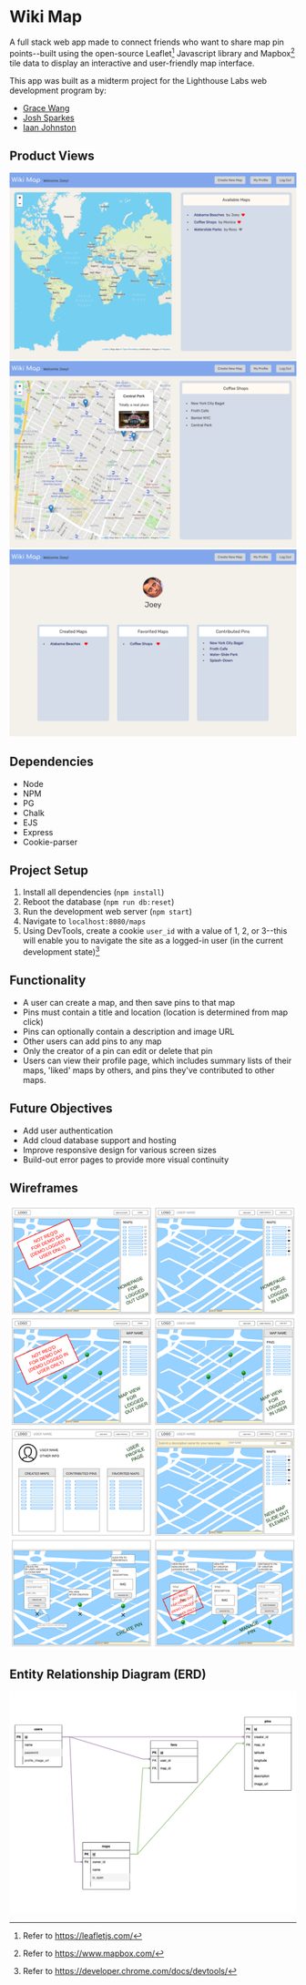 # Wiki Map

A full stack web app made to connect friends who want to share map pin points--built using the open-source Leaflet[^leaflet] Javascript library and Mapbox[^mapbox] tile data to display an interactive and user-friendly map interface.

This app was built as a midterm project for the Lighthouse Labs web development program by:
* [Grace Wang](https://github.com/GraceWXT)
* [Josh Sparkes](https://github.com/Sparkes21)
* [Iaan Johnston](https://github.com/double-slide)

## Product Views

!["Homepage"](https://github.com/GraceWXT/wiki-map/blob/main/public/images/localhost_8080_maps%20(1).png?raw=true)
!["Map view"](https://github.com/GraceWXT/wiki-map/blob/main/public/images/localhost_8080_maps_2.png?raw=true)
!["Profile page"](https://github.com/GraceWXT/wiki-map/blob/main/public/images/localhost_8080_users_profile.png?raw=true)


## Dependencies

- Node
- NPM
- PG
- Chalk
- EJS
- Express
- Cookie-parser

## Project Setup

1. Install all dependencies (`npm install`)
2. Reboot the database (`npm run db:reset`)
3. Run the development web server (`npm start`)
4. Navigate to `localhost:8080/maps`
5. Using DevTools, create a cookie `user_id` with a value of 1, 2, or 3--this will enable you to navigate the site as a logged-in user (in the current development state)[^devtools]

## Functionality
- A user can create a map, and then save pins to that map
- Pins must contain a title and location (location is determined from map click)
- Pins can optionally contain a description and image URL
- Other users can add pins to any map
- Only the creator of a pin can edit or delete that pin
- Users can view their profile page, which includes summary lists of their maps, 'liked' maps by others, and pins they've contributed to other maps.

## Future Objectives
- Add user authentication
- Add cloud database support and hosting
- Improve responsive design for various screen sizes
- Build-out error pages to provide more visual continuity

## Wireframes
!["Wireframes"](https://github.com/GraceWXT/wiki-map/blob/main/public/images/wiki-map-wire-frame2.drawio.png?raw=true)

## Entity Relationship Diagram (ERD)
!["Entity Relationship Diagrams"](https://github.com/GraceWXT/wiki-map/blob/main/planning/wikimap_ERD.png?raw=true)


[^leaflet]: Refer to https://leafletjs.com/ 
[^mapbox]: Refer to https://www.mapbox.com/
[^devtools]: Refer to https://developer.chrome.com/docs/devtools/
